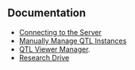 ## Documentation

- [Connecting to the Server](./Connecting.md)
- [Manually Manage QTL Instances](./QTL-Manager.md)
- [QTL Viewer Manager](https://github.com/AttieLab-Systems-Genetics/qtl-viewer-manager).
- [Research Drive](./research-drive.md)


